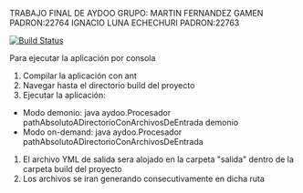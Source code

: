 TRABAJO FINAL DE AYDOO GRUPO: MARTIN FERNANDEZ GAMEN PADRON:22764 IGNACIO LUNA ECHECHURI PADRON:22763

[![Build Status](https://travis-ci.org/lunaechechuriignacio/Aydoo2015TpFinal.svg?branch=master)](https://travis-ci.org/lunaechechuriignacio/Aydoo2015TpFinal)

Para ejecutar la aplicación por consola 

<ol>
<li>Compilar la aplicación con ant</li>
<li>Navegar hasta el directorio build del proyecto</li>
<li>Ejecutar la aplicación:</li>
</ol>

- Modo demonio: java aydoo.Procesador pathAbsolutoADirectorioConArchivosDeEntrada demonio
- Modo on-demand: java aydoo.Procesador pathAbsolutoADirectorioConArchivosDeEntrada

<ol>
<li>El archivo YML de salida sera alojado en la carpeta "salida" dentro de la carpeta build del proyecto</li>
<li>Los archivos se iran generando consecutivamente en dicha ruta</li>
</ol>